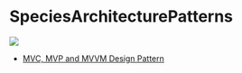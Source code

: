 # SpeciesArchitecturePatterns


<img src="https://i.pinimg.com/originals/6e/48/28/6e4828986013a4bfe50c989aca605acd.png" ></a>

 * [MVC, MVP and MVVM Design Pattern ](https://medium.com/@ankit.sinhal/mvc-mvp-and-mvvm-design-pattern-6e169567bbad)

